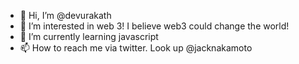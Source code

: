 - 👋 Hi, I’m @devurakath
- 👀 I’m interested in web 3! I believe web3 could change the world!
- 🌱 I’m currently learning javascript
- 📫 How to reach me via twitter. Look up @jacknakamoto
